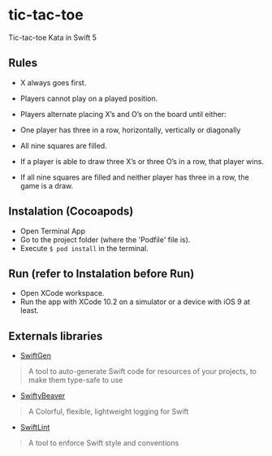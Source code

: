 # tic-tac-toe
Tic-tac-toe Kata in Swift 5

## Rules

- X always goes first.

- Players cannot play on a played position.

- Players alternate placing X’s and O’s on the board until either:

- One player has three in a row, horizontally, vertically or diagonally

- All nine squares are filled.

- If a player is able to draw three X’s or three O’s in a row, that player wins.

- If all nine squares are filled and neither player has three in a row, the game is a draw.

## Instalation (Cocoapods)

- Open Terminal App
- Go to the project folder (where the 'Podfile' file is).
- Execute `$ pod install` in the terminal.

## Run (refer to Instalation before Run)

- Open XCode workspace.
- Run the app with XCode 10.2 on a simulator or a device with iOS 9 at least.

## Externals libraries

- [SwiftGen](https://github.com/SwiftGen/SwiftGen)

>A tool to auto-generate Swift code for resources of your projects, to make them type-safe to use

- [SwiftyBeaver](https://github.com/SwiftyBeaver/SwiftyBeaver) 

>A Colorful, flexible, lightweight logging for Swift

- [SwiftLint](https://github.com/realm/SwiftLint) 

>A tool to enforce Swift style and conventions


